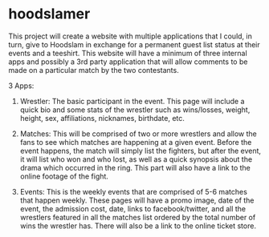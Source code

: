 # hoodslamer

This project will create a website with multiple applications that I could, in turn, give to Hoodslam in exchange for a permanent guest list status at their events and a teeshirt. This website will have a minimum of three internal apps and possibly a 3rd party application that will allow comments to be made on a particular match by the two contestants.

3 Apps:

1) Wrestler: The basic participant in the event. This page will include a quick bio and some stats of the wrestler such as wins/losses, weight, height, sex, affiliations, nicknames, birthdate, etc.

2) Matches: This will be comprised of two or more wrestlers and allow the fans to see which matches are happening at a given event. Before the event happens, the match will simply list the fighters, but after the event, it will list who won and who lost, as well as a quick synopsis about the drama which occurred in the ring. This part will also have a link to the online footage of the fight.

3) Events: This is the weekly events that are comprised of 5-6 matches that happen weekly. These pages will have a promo image, date of the event, the admission cost, date, links to facebook/twitter, and all the wrestlers featured in all the matches list ordered by the total number of wins the wrestler has. There will also be a link to the online ticket store.
